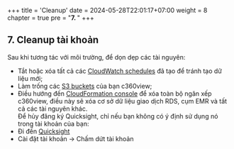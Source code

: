 +++
title = 'Cleanup'
date = 2024-05-28T22:01:17+07:00
weight = 8
chapter = true
pre = "<b>7. </b>"
+++

## 7. Cleanup tài khoản

Sau khi tương tác với môi trường, để dọn dẹp các tài nguyên:  
+ Tắt hoặc xóa tất cả các [CloudWatch schedules](https://us-west-2.console.aws.amazon.com/cloudwatch/home?region=us-west-2#cw:dashboard=Home) đã tạo để tránh tạo dữ liệu mới;
+ Làm trống các [S3 buckets](https://s3.console.aws.amazon.com/s3/home?region=us-west-2)  của bạn c360view;
+ Điều hướng đến [CloudFormation console](https://us-west-2.console.aws.amazon.com/cloudformation/home?region=us-west-2) để xóa toàn bộ ngăn xếp c360view, điều này sẽ xóa cơ sở dữ liệu giao dịch RDS, cụm EMR và tất cả các tài nguyên khác.  
Để hủy đăng ký Quicksight, chỉ nếu bạn không có ý định sử dụng nó trong tài khoản của bạn:  
+ Đi đến [Quicksight](https://us-east-1.quicksight.aws.amazon.com/sn/admin)
+ Cài đặt tài khoản -> Chấm dứt tài khoản